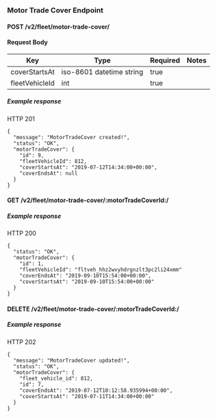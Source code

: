 ### Motor Trade Cover Endpoint

#### POST /v2/fleet/motor-trade-cover/

#### Request Body

| Key | Type | Required | Notes |
| --- | --- | --- | --- |
| coverStartsAt | iso-8601 datetime string | true |
| fleetVehicleId | int | true |


##### Example response

HTTP 201

```
{
  "message": "MotorTradeCover created!",
  "status": "OK",
  "motorTradeCover": {
    "id": 9,
    "fleetVehicleId": 812,
    "coverStartsAt": "2019-07-12T14:34:00+00:00",
    "coverEndsAt": null
  }
}
```

#### GET /v2/fleet/motor-trade-cover/:motorTradeCoverId:/

##### Example response

HTTP 200

```
{
  "status": "OK",
  "motorTradeCover": {
    "id": 1,
    "fleetVehicleId": "fltveh_hhz2wvyhdrgnzlt3pc2li24xmm"
    "coverEndsAt": "2019-09-10T15:54:00+00:00",
    "coverStartsAt": "2019-09-10T15:54:00+00:00"
  }
}
```

#### DELETE /v2/fleet/motor-trade-cover/:motorTradeCoverId:/

##### Example response

HTTP 202

```
{
  "message": "MotorTradeCover updated!",
  "status": "OK",
  "motorTradeCover": {
    "fleet_vehicle_id": 812,
    "id": 7,
    "coverEndsAt": "2019-07-12T10:12:58.935994+00:00",
    "coverStartsAt": "2019-07-11T14:34:00+00:00"
  }
}
```
